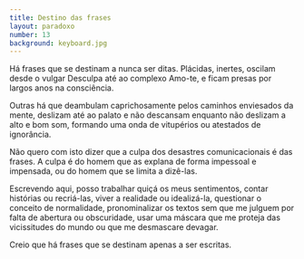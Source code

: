 ```yaml
---
title: Destino das frases
layout: paradoxo
number: 13
background: keyboard.jpg
---
```


Há frases que se destinam a nunca ser ditas. Plácidas, inertes, oscilam desde o vulgar Desculpa até ao complexo Amo-te, e ficam presas por largos anos na consciência.

Outras há que deambulam caprichosamente pelos caminhos enviesados da mente, deslizam até ao palato e não descansam enquanto não deslizam a alto e bom som, formando uma onda de vitupérios ou atestados de ignorância.

Não quero com isto dizer que a culpa dos desastres comunicacionais é das frases. A culpa é do homem que as explana de forma impessoal e impensada, ou do homem que se limita a dizê-las.

Escrevendo aqui, posso trabalhar quiçá os meus sentimentos, contar histórias ou recriá-las, viver a realidade ou idealizá-la, questionar o conceito de normalidade, pronominalizar os textos sem que me julguem por falta de abertura ou obscuridade, usar uma máscara que me proteja das vicissitudes do mundo ou que me desmascare devagar.

Creio que há frases que se destinam apenas a ser escritas.
